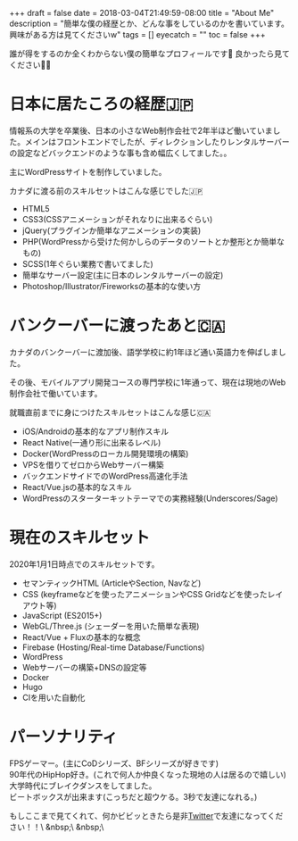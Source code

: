 +++
draft = false
date = 2018-03-04T21:49:59-08:00
title = "About Me"
description = "簡単な僕の経歴とか、どんな事をしているのかを書いています。興味がある方は見てくださいw"
tags = []
eyecatch = ""
toc = false
+++

誰が得をするのか全くわからない僕の簡単なプロフィールです🚀 良かったら見てください🙇🏻

# 日本に居たころの経歴🇯🇵
情報系の大学を卒業後、日本の小さなWeb制作会社で2年半ほど働いていました。メインはフロントエンドでしたが、ディレクションしたりレンタルサーバーの設定などバックエンドのような事も含め幅広くしてました。。

主にWordPressサイトを制作していました。

カナダに渡る前のスキルセットはこんな感じでした🇯🇵

- HTML5
- CSS3(CSSアニメーションがそれなりに出来るぐらい)
- jQuery(プラグインか簡単なアニメーションの実装)
- PHP(WordPressから受けた何かしらのデータのソートとか整形とか簡単なもの)
- SCSS(1年ぐらい業務で書いてました)
- 簡単なサーバー設定(主に日本のレンタルサーバーの設定)
- Photoshop/Illustrator/Fireworksの基本的な使い方

# バンクーバーに渡ったあと🇨🇦
カナダのバンクーバーに渡加後、語学学校に約1年ほど通い英語力を伸ばしました。

その後、モバイルアプリ開発コースの専門学校に1年通って、現在は現地のWeb制作会社で働いています。

就職直前までに身につけたスキルセットはこんな感じ🇨🇦

- iOS/Androidの基本的なアプリ制作スキル
- React Native(一通り形に出来るレベル)
- Docker(WordPressのローカル開発環境の構築)
- VPSを借りてゼロからWebサーバー構築
- バックエンドサイドでのWordPress高速化手法
- React/Vue.jsの基本的なスキル
- WordPressのスターターキットテーマでの実務経験(Underscores/Sage)

# 現在のスキルセット
2020年1月1日時点でのスキルセットです。

- セマンティックHTML (ArticleやSection, Navなど)
- CSS (keyframeなどを使ったアニメーションやCSS Gridなどを使ったレイアウト等)
- JavaScript (ES2015+)
- WebGL/Three.js (シェーダーを用いた簡単な表現)
- React/Vue + Fluxの基本的な概念
- Firebase (Hosting/Real-time Database/Functions)
- WordPress
- Webサーバーの構築+DNSの設定等
- Docker
- Hugo
- CIを用いた自動化

# パーソナリティ
FPSゲーマー。(主にCoDシリーズ、BFシリーズが好きです)\
90年代のHipHop好き。(これで何人か仲良くなった現地の人は居るので嬉しい)\
大学時代にブレイクダンスをしてました。\
ビートボックスが出来ます(こっちだと超ウケる。3秒で友達になれる。)

もしここまで見てくれて、何かビビッときたら是非[Twitter](https://twitter.com/nismit_)で友達になってください！！\
&nbsp;\
&nbsp;\
